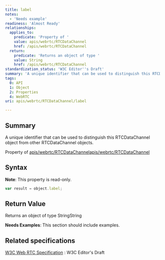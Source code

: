 ```yaml
---
title: label
notes:
  - 'Needs example'
readiness: 'Almost Ready'
relationships:
  applies_to:
    predicate: 'Property of '
    value: apis/webrtc/RTCDataChannel
    href: /apis/webrtc/RTCDataChannel
  return:
    predicate: 'Returns an object of type '
    value: String
    href: /apis/webrtc/RTCDataChannel
standardization_status: 'W3C Editor''s Draft'
summary: 'A unique identifier that can be used to distinguish this RTCDataChannel object from other RTCDataChannel objects.'
tags:
  0: API
  1: Object
  2: Properties
  4: WebRTC
uri: apis/webrtc/RTCDataChannel/label

---
```

## Summary

A unique identifier that can be used to distinguish this RTCDataChannel object from other RTCDataChannel objects.

Property of [apis/webrtc/RTCDataChannel](/apis/webrtc/RTCDataChannel)[apis/webrtc/RTCDataChannel](/apis/webrtc/RTCDataChannel)

## Syntax

**Note**: This property is read-only.

``` js
var result = object.label;
```

## Return Value

Returns an object of type StringString

**Needs Examples**: This section should include examples.

## Related specifications

[W3C Web RTC Specification](http://dev.w3.org/2011/webrtc/editor/webrtc.html)
:   W3C Editor's Draft
